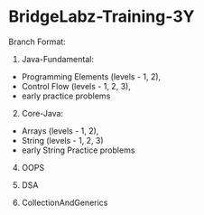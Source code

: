 # BridgeLabz-Training-3Y

Branch Format:  

1. Java-Fundamental:   
* Programming Elements (levels - 1, 2),
* Control Flow (levels - 1, 2, 3),
* early practice problems  
2. Core-Java:
* Arrays (levels - 1, 2),
* String (levels - 1, 2, 3)
* early String Practice problems  
   
4. OOPS  

5. DSA  

6. CollectionAndGenerics 
